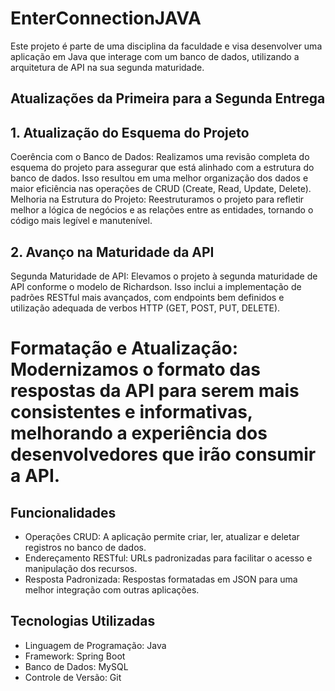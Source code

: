 # EnterConnectionJAVA
Este projeto é parte de uma disciplina da faculdade e visa desenvolver uma aplicação em Java que interage com um banco de dados, utilizando a arquitetura de API na sua segunda maturidade.

## Atualizações da Primeira para a Segunda Entrega

## 1. Atualização do Esquema do Projeto
Coerência com o Banco de Dados: Realizamos uma revisão completa do esquema do projeto para assegurar que está alinhado com a estrutura do banco de dados. Isso resultou em uma melhor organização dos dados e maior eficiência nas operações de CRUD (Create, Read, Update, Delete).
Melhoria na Estrutura do Projeto: Reestruturamos o projeto para refletir melhor a lógica de negócios e as relações entre as entidades, tornando o código mais legível e manutenível.

## 2. Avanço na Maturidade da API
Segunda Maturidade de API: Elevamos o projeto à segunda maturidade de API conforme o modelo de Richardson. Isso inclui a implementação de padrões RESTful mais avançados, com endpoints bem definidos e utilização adequada de verbos HTTP (GET, POST, PUT, DELETE).

# Formatação e Atualização: Modernizamos o formato das respostas da API para serem mais consistentes e informativas, melhorando a experiência dos desenvolvedores que irão consumir a API.

## Funcionalidades
 - Operações CRUD: A aplicação permite criar, ler, atualizar e deletar registros no banco de dados.
 - Endereçamento RESTful: URLs padronizadas para facilitar o acesso e manipulação dos recursos.
 - Resposta Padronizada: Respostas formatadas em JSON para uma melhor integração com outras aplicações.

## Tecnologias Utilizadas
 - Linguagem de Programação: Java
 - Framework: Spring Boot
 - Banco de Dados: MySQL
 - Controle de Versão: Git
